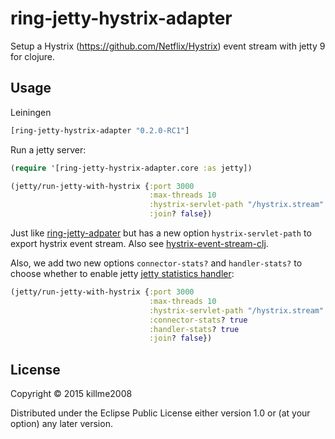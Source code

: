 # ring-jetty-hystrix-adapter

Setup a Hystrix (https://github.com/Netflix/Hystrix) event stream with jetty 9 for clojure.

## Usage

Leiningen

```clj
[ring-jetty-hystrix-adapter "0.2.0-RC1"]
```

Run a jetty server:

```clj
(require '[ring-jetty-hystrix-adapter.core :as jetty])

(jetty/run-jetty-with-hystrix {:port 3000
                               :max-threads 10
                               :hystrix-servlet-path "/hystrix.stream"
                               :join? false})
```

Just like [ring-jetty-adpater](https://github.com/ring-clojure/ring/tree/master/ring-jetty-adapter) but has a new option `hystrix-servlet-path` to
export hystrix event stream. Also see [hystrix-event-stream-clj](https://github.com/josephwilk/hystrix-event-stream-clj).

Also, we add two new options `connector-stats?` and `handler-stats?` to choose whether to enable jetty [jetty statistics handler](http://www.eclipse.org/jetty/documentation/current/statistics-handler.html):

```clj
(jetty/run-jetty-with-hystrix {:port 3000
                               :max-threads 10
                               :hystrix-servlet-path "/hystrix.stream"
                               :connector-stats? true
                               :handler-stats? true
                               :join? false})
```

## License

Copyright © 2015 killme2008

Distributed under the Eclipse Public License either version 1.0 or (at
your option) any later version.
